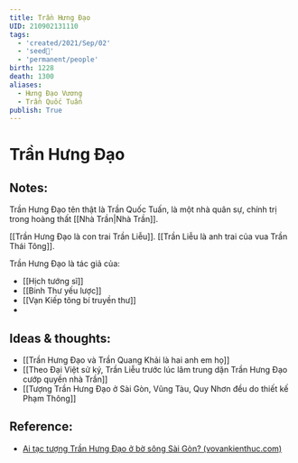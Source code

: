 ```yaml
---
title: Trần Hưng Đạo
UID: 210902131110
tags:
  - 'created/2021/Sep/02'
  - 'seed🥜'
  - 'permanent/people'
birth: 1228
death: 1300
aliases:
  - Hưng Đạo Vương
  - Trần Quốc Tuấn
publish: True
---
```

# Trần Hưng Đạo

## Notes:
Trần Hưng Đạo tên thật là Trần Quốc Tuấn, là một nhà quân sự, chính trị trong hoàng thất [[Nhà Trần|Nhà Trần]].

[[Trần Hưng Đạo là con trai Trần Liễu]]. [[Trần Liễu là anh trai của vua Trần Thái Tông]].


Trần Hưng Đạo là tác giả của:

- [[Hịch tướng sĩ]]
- [[Binh Thư yếu lược]]
- [[Vạn Kiếp tông bí truyền thư]]
- 

## Ideas & thoughts:
- [[Trần Hưng Đạo và Trần Quang Khải là hai anh em họ]]
- [[Theo Đại Việt sử ký, Trần Liễu trước lúc lâm trung dặn Trần Hưng Đạo cướp quyền nhà Trần]]
- [[Tượng Trần Hưng Đạo ở Sài Gòn, Vũng Tàu, Quy Nhơn đều do thiết kế Phạm Thông]]

## Reference:
- [Ai tạc tượng Trần Hưng Đạo ở bờ sông Sài Gòn? (vovankienthuc.com)](https://vovankienthuc.com/blog/ai-tac-tuong-tran-hung-dao-o-bo-song-sai-gon-.2359)